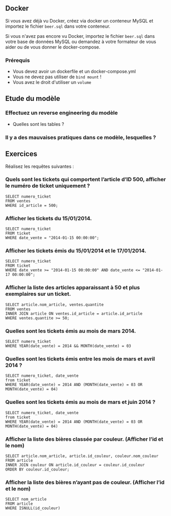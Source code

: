 ## Docker

Si vous avez déjà vu Docker, créez via docker un conteneur MySQL et importez le fichier `beer.sql` dans votre conteneur.

Si vous n'avez pas encore vu Docker, importez le fichier `beer.sql` dans votre base de données MySQL ou demandez à votre
formateur de vous aider ou de vous donner le docker-compose.

### Prérequis

- Vous devez avoir un dockerfile et un docker-compose.yml
- Vous ne devez pas utiliser de `bind mount` !
- Vous avez le droit d'utiliser un `volume`

## Etude du modèle

### Effectuez un reverse engineering du modèle

- Quelles sont les tables ?

### Il y a des mauvaises pratiques dans ce modèle, lesquelles ?


## Exercices

Réalisez les requêtes suivantes :

### Quels sont les tickets qui comportent l’article d’ID 500, afficher le numéro de ticket uniquement ?

```mysql
SELECT numero_ticket
FROM ventes
WHERE id_article = 500;
```

### Afficher les tickets du 15/01/2014.

```mysql
SELECT numero_ticket
FROM ticket
WHERE date_vente = "2014-01-15 00:00:00";
```

### Afficher les tickets émis du 15/01/2014 et le 17/01/2014.

```mysql
SELECT numero_ticket
FROM ticket
WHERE date_vente >= "2014-01-15 00:00:00" AND date_vente <= "2014-01-17 00:00:00";
```

### Afficher la liste des articles apparaissant à 50 et plus exemplaires sur un ticket.

```mysql
SELECT article.nom_article, ventes.quantite
FROM ventes
INNER JOIN article ON ventes.id_article = article.id_article
WHERE ventes.quantite >= 50;
```

### Quelles sont les tickets émis au mois de mars 2014.

```mysql
SELECT numero_ticket
WHERE YEAR(date_vente) = 2014 && MONTH(date_vente) = 03
```

### Quelles sont les tickets émis entre les mois de mars et avril 2014 ?

```mysql
SELECT numero_ticket, date_vente
from ticket
WHERE YEAR(date_vente) = 2014 AND (MONTH(date_vente) = 03 OR MONTH(date_vente) = 04)
```

### Quelles sont les tickets émis au mois de mars et juin 2014 ?

```mysql
SELECT numero_ticket, date_vente
from ticket
WHERE YEAR(date_vente) = 2014 AND (MONTH(date_vente) = 03 OR MONTH(date_vente) = 04)
```

### Afficher la liste des bières classée par couleur. (Afficher l’id et le nom)

```mysql
SELECT article.nom_article, article.id_couleur, couleur.nom_couleur
FROM article
INNER JOIN couleur ON article.id_couleur = couleur.id_couleur
ORDER BY couleur.id_couleur;
```

### Afficher la liste des bières n’ayant pas de couleur. (Afficher l’id et le nom)

```mysql
SELECT nom_article
FROM article
WHERE ISNULL(id_couleur)
```
